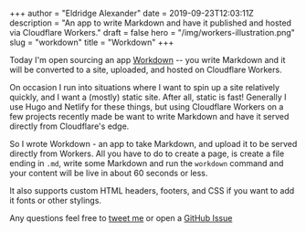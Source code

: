+++
author = "Eldridge Alexander"
date = 2019-09-23T12:03:11Z
description = "An app to write Markdown and have it published and hosted via Cloudflare Workers."
draft = false
hero = "/img/workers-illustration.png"
slug = "workdown"
title = "Workdown"
+++

Today I'm open sourcing an app [Workdown](https://github.com/eldridgea/workdown/) -- you write Markdown and it will be converted to a site, uploaded, and hosted on Cloudflare Workers.

On occasion I run into situations where I want to spin up a site relatively quickly, and I want a (mostly) static site.
After all, static is fast! Generally I use Hugo and Netlify for these things, but using Cloudflare Workers on a few projects recently made be want to write Markdown and have it served directly from Cloudflare's edge.

So I wrote Workdown - an app to take Markdown, and upload it to be served directly from Workers. All you have to do to create a page, is create a file ending in `.md`, write some Markdown and run the `workdown` command and your content will be live in about 60 seconds or less.

It also supports custom HTML headers, footers, and CSS if you want to add it fonts or other stylings.

Any questions feel free to [tweet me](https://twitter.com/magiceldridge) or open a [GitHub Issue](https://github.com/eldridgea/workdown/issues)

<blockquote class="imgur-embed-pub" lang="en" data-id="a/UXouVgZ" data-context="false" ><a href="//imgur.com/a/UXouVgZ"></a></blockquote><script async src="//s.imgur.com/min/embed.js" charset="utf-8"></script>